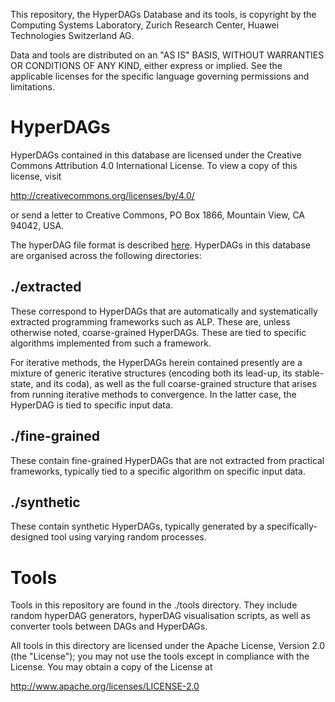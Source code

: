 
This repository, the HyperDAGs Database and its tools, is copyright by the
Computing Systems Laboratory, Zurich Research Center, Huawei Technologies
Switzerland AG.

Data and tools are distributed on an "AS IS" BASIS, WITHOUT WARRANTIES OR
CONDITIONS OF ANY KIND, either express or implied. See the applicable licenses
for the specific language governing permissions and limitations.

# HyperDAGs

HyperDAGs contained in this database are licensed under the Creative Commons
Attribution 4.0 International License. To view a copy of this license, visit

   http://creativecommons.org/licenses/by/4.0/

or send a letter to Creative Commons, PO Box 1866, Mountain View, CA 94042, USA.

The hyperDAG file format is described [here](FileFormat_README.md). HyperDAGs
in this database are organised across the following directories:

## ./extracted

These correspond to HyperDAGs that are automatically and systematically
extracted programming frameworks such as ALP. These are, unless otherwise noted,
coarse-grained HyperDAGs. These are tied to specific algorithms implemented from
such a framework.

For iterative methods, the HyperDAGs herein contained presently are a mixture of
generic iterative structures (encoding both its lead-up, its stable-state, and
its coda), as well as the full coarse-grained structure that arises from running
iterative methods to convergence. In the latter case, the HyperDAG is tied to
specific input data.

## ./fine-grained

These contain fine-grained HyperDAGs that are not extracted from practical
frameworks, typically tied to a specific algorithm on specific input data.

## ./synthetic

These contain synthetic HyperDAGs, typically generated by a specifically-
designed tool using varying random processes.

# Tools

Tools in this repository are found in the ./tools directory. They include random
hyperDAG generators, hyperDAG visualisation scripts, as well as converter tools
between DAGs and HyperDAGs.

All tools in this directory are licensed under the Apache License, Version 2.0
(the "License"); you may not use the tools except in compliance with the
License. You may obtain a copy of the License at

  http://www.apache.org/licenses/LICENSE-2.0

